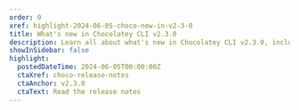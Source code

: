 ```yaml
---
order: 0
xref: highlight-2024-06-05-choco-new-in-v2-3-0
title: What's new in Chocolatey CLI v2.3.0
description: Learn all about what's new in Chocolatey CLI v2.3.0, including new features like the ability to save software installation location for later use, as well as many new improvements including enhanced exit codes for numerous Chocolatey CLI commands.
showInSidebar: false
highlight:
  postedDateTime: 2024-06-05T00:00:00Z
  ctaXref: choco-release-notes
  ctaAnchor: v2.3.0
  ctaText: Read the release notes
---
```

